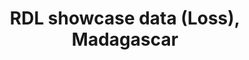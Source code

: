 ---
schema: rdl-loss
title: RDL showcase data (Loss), Madagascar
organization: SWIO RAFI
notes: Show case example data - SWIO RAFI data
resources:
  - name: Madagascar all RPs Geopackage
    url: 'https://rdl-jkan-datasets.s3-ap-southeast-2.amazonaws.com/loss/AFG_showcase.gpkg'
    format: gpkg
  - name: Madagascar all RPs Shapefile
    url: 'https://rdl-jkan-datasets.s3-ap-southeast-2.amazonaws.com/loss/AFG_showcase.zip'
    format: shp
license: 'https://creativecommons.org/licenses/by/4.0/'
category:
  - Loss
maintainer: Mattia Amadio
maintainer_email: n/a
---